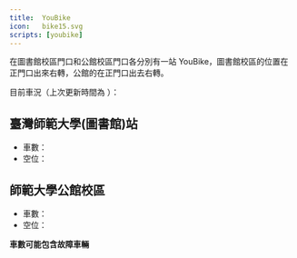 ```yaml
---
title:	YouBike
icon:	bike15.svg
scripts: [youbike]
---
```


在圖書館校區門口和公館校區門口各分別有一站 YouBike，圖書館校區的位置在正門口出來右轉，公館的在正門口出去右轉。

目前車況（上次更新時間為 <span id="yb_mday"></span>）：

## 臺灣師範大學(圖書館)站

* 車數：<span id="yb_lib_sbi"></span>
* 空位：<span id="yb_lib_bemp"></span>

## 師範大學公館校區

* 車數：<span id="yb_gg_sbi"></span>
* 空位：<span id="yb_gg_bemp"></span>

**車數可能包含故障車輛**
